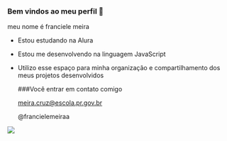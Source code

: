 ### Bem vindos ao meu perfil 💟

meu nome é franciele meira

- Estou estudando na Alura
- Estou me desenvolvendo na linguagem JavaScript
- Utilizo esse espaço para minha organização e compartilhamento dos meus projetos desenvolvidos

  ###Você entrar em contato comigo

  meira.cruz@escola.pr.gov.br

  @francielemeiraa

![](httphttps://media.tenor.com/V7pkXloRC9AAAAAC/chubbiverse-chubbicat.gif)
